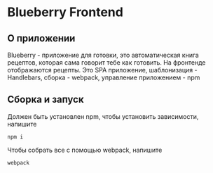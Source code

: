 # Blueberry Frontend

## О приложении

Blueberry - приложение для готовки, это автоматическая книга рецептов, которая сама говорит тебе как готовить. На фронтенде отображаются рецепты. Это SPA приложение, шаблонизация - Handlebars, сборка - webpack, управление приложением - npm

## Сборка и запуск

Должен быть установлен npm, чтобы установить зависимости, напишите

```
npm i
```

Чтобы собрать все с помощью webpack, напишите

```
webpack
```
